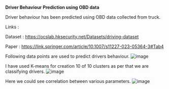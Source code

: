 **Driver Behaviour Prediction using OBD data**

Driver behaviour has been predicted using OBD data collected from truck.

Links : 

Dataset : https://ocslab.hksecurity.net/Datasets/driving-dataset

Paper : https://link.springer.com/article/10.1007/s11227-023-05364-3#Tab4

Following data points are used to predict drivers behaviour.
![image](https://github.com/rohit-dudhal/driver-behaviour-production-using-obd/assets/61742890/15268e2c-ed14-4bb0-861f-6d5353d574aa)

I have used K-means for creation 10 of 10 clusters as per that we are classifying drivers.
![image](https://github.com/rohit-dudhal/driver-behaviour-production-using-obd/assets/61742890/e30c7205-01ee-456b-bc84-ec2db48916ba)

Here we could see correlation between various parameters.
![image](https://github.com/rohit-dudhal/driver-behaviour-production-using-obd/assets/61742890/86854eaa-4e71-4c90-adaa-29051f7cd3df)

